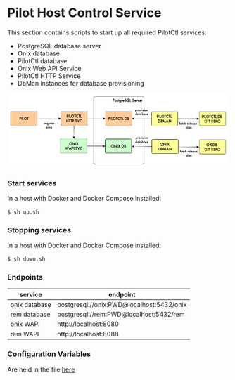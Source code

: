 # Pilot Host Control Service

This section contains scripts to start up all required PilotCtl services:

- PostgreSQL database server
- Onix database
- PilotCtl database
- Onix Web API Service
- PilotCtl HTTP Service
- DbMan instances for database provisioning

![setup](pilotctl_setup.png)

### Start services

In a host with Docker and Docker Compose installed:

```bash
$ sh up.sh
```

### Stopping services

In a host with Docker and Docker Compose installed:

```bash
$ sh down.sh
```

### Endpoints

| service | endpoint |
|---|---|
| onix database | postgresql://onix:PWD@localhost:5432/onix |
| rem database | postgresql://rem:PWD@localhost:5432/rem |
| onix WAPI | http://localhost:8080 |
| rem WAPI | http://localhost:8088 |

### Configuration Variables

Are held in the file [here](.env)


